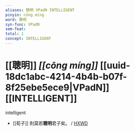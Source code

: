 ```yaml
---
aliases: 聰明 VPadN INTELLIGENT
pinyin: cōng míng
word: 聰明
syn-func: VPadN
sem-feat: 
total: 1
concept: INTELLIGENT 
---
```

# [[聰明]] *[[cōng míng]]*  [[uuid-18dc1abc-4214-4b4b-b07f-8f25ebe5ece9|VPadN]] [[INTELLIGENT]]
intelligent
 - [[荀子]] 則莫若**聰明**君子矣。
                     / [HXWD](https://hxwd.org/textview.html?location=KR3a0002_tls_011-9a.17)